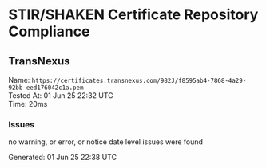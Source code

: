 # STIR/SHAKEN Certificate Repository Compliance

## TransNexus

Name: `https://certificates.transnexus.com/982J/f8595ab4-7868-4a29-92bb-eed176042c1a.pem`\
Tested At: 01 Jun 25 22:32 UTC\
Time: 20ms

### Issues

no warning, or error, or notice date level issues were found

Generated: 01 Jun 25 22:38 UTC